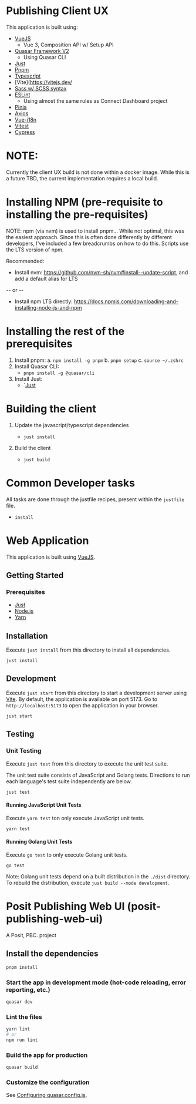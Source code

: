 # Publishing Client UX

This application is built using:
- [VueJS](https://vuejs.org)
    - Vue 3, Composition API w/ Setup API
- [Quasar Framework V2](https://quasar.dev/)
    - Using Quasar CLI
- [Just](https://just.systems)
- [Pnpm](https://pnpm.io/)
- [Typescript](https://www.typescriptlang.org/)
- [Vite](https://vitejs.dev/
- [Sass w/ SCSS syntax](https://sass-lang.com/documentation/syntax/)
- [ESLint](https://eslint.org/)
    - Using almost the same rules as Connect Dashboard project
- [Pinia](https://pinia.vuejs.org/)
- [Axios](https://axios-http.com/docs/intro)
- [Vue-i18n](https://vue-i18n.intlify.dev/)
- [Vitest](https://vitest.dev/)
- [Cypress](https://www.cypress.io/)

# NOTE:
Currently the client UX build is not done within a docker image. While this is a future TBD,
the current implementation requires a local build.

# Installing NPM (pre-requisite to installing the pre-requisites)

NOTE: npm (via nvm) is used to install pnpm... While not optimal, this was the easiest approach.
Since this is often done differently by different developers, I've included a few breadcrumbs on how
to do this. Scripts use the LTS version of npm.

Recommended:
- Install nvm: https://github.com/nvm-sh/nvm#install--update-script, and add a default alias for LTS

-- or --

- Install npm LTS directly: https://docs.npmjs.com/downloading-and-installing-node-js-and-npm

# Installing the rest of the prerequisites

1. Install pnpm:
    a. `npm install -g pnpm`
    b. `pnpm setup`
    c. `source ~/.zshrc`
2. Install Quasar CLI:
    - `pnpm install -g @quasar/cli`
3. Install Just:
    - `[Just](https://just.systems/man/en/)

# Building the client

1. Update the javascript/typescript dependencies
    - `just install`

2. Build the client
    - `just build`

# Common Developer tasks

All tasks are done through the justfile recipes, present within the `justfile` file.

- `install`

# Web Application

This application is built using [VueJS](https://vuejs.org).

## Getting Started

### Prerequisites

- [Just](https://just.systems)
- [Node.js](https://nodejs.org/)
- [Yarn](https://yarnpkg.com/getting-started/install)

## Installation

Execute `just install` from this directory to install all dependencies.

```
just install
```

## Development

Execute `just start` from this directory to start a development server using [Vite](https://vitejs.dev). By default, the application is available on port 5173. Go to `http://localhost:5173` to open the application in your browser.

```shell
just start
```

## Testing

### Unit Testing

Execute `just test` from this directory to execute the unit test suite.

The unit test suite consists of JavaScript and Golang tests. Directions to run each language's test suite independently are below.

```
just test
```

#### Running JavaScript Unit Tests

Execute `yarn test` ton only execute JavaScript unit tests.

```
yarn test
```

#### Running Golang Unit Tests

Execute `go test` to only execute Golang unit tests.

```
go test
```

Note: Golang unit tests depend on a built distribution in the `./dist` directory. To rebuild the distribution, execute `just build --mode development`.










# Posit Publishing Web UI (posit-publishing-web-ui)

A Posit, PBC. project

## Install the dependencies
```bash
pnpm install
```

### Start the app in development mode (hot-code reloading, error reporting, etc.)
```bash
quasar dev
```


### Lint the files
```bash
yarn lint
# or
npm run lint
```



### Build the app for production
```bash
quasar build
```

### Customize the configuration
See [Configuring quasar.config.js](https://v2.quasar.dev/quasar-cli-vite/quasar-config-js).
